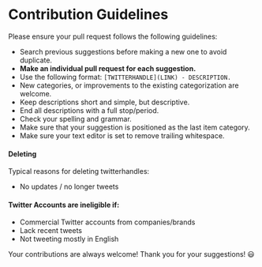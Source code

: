 # Contribution Guidelines

Please ensure your pull request follows the following guidelines:

- Search previous suggestions before making a new one to avoid duplicate.
- **Make an individual pull request for each suggestion.**
- Use the following format: `[TWITTERHANDLE](LINK) - DESCRIPTION.`
- New categories, or improvements to the existing categorization are welcome.
- Keep descriptions short and simple, but descriptive.
- End all descriptions with a full stop/period.
- Check your spelling and grammar.
- Make sure that your suggestion is positioned as the last item category.
- Make sure your text editor is set to remove trailing whitespace.

#### Deleting

Typical reasons for deleting twitterhandles:

- No updates / no longer tweets

#### Twitter Accounts are ineligible if:

- Commercial Twitter accounts from companies/brands
- Lack recent tweets
- Not tweeting mostly in English

Your contributions are always welcome!  Thank you for your suggestions! :smiley:
